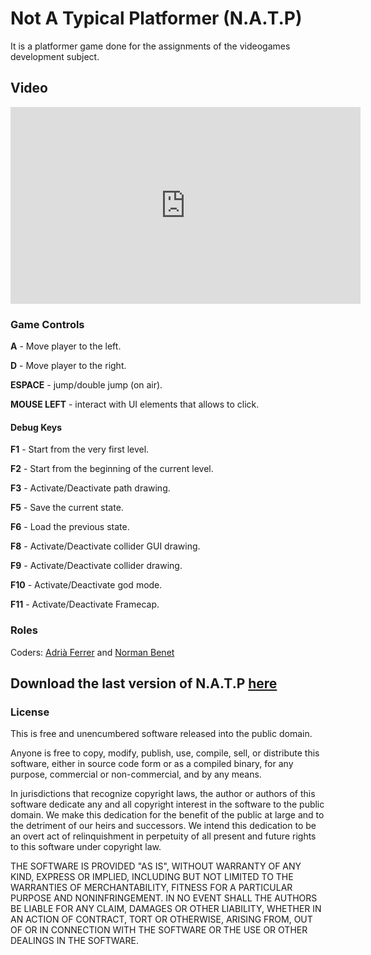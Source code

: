 ﻿# **Not A Typical Platformer** (N.A.T.P)
It is a platformer game done for the assignments of the videogames development subject. 

## Video

<iframe width="560" height="315" src="https://www.youtube.com/embed/DXanwbnL47Q" frameborder="0" allowfullscreen></iframe>

### Game Controls
**A** - Move player to the left.

**D** - Move player to the right.

**ESPACE** - jump/double jump (on air).

**MOUSE LEFT** - interact with UI elements that allows to click.

#### Debug Keys
**F1** - Start from the very first level.

**F2** - Start from the beginning of the current level.

**F3** - Activate/Deactivate path drawing.

**F5** - Save the current state.

**F6** - Load the previous state.

**F8** - Activate/Deactivate collider GUI drawing.

**F9** - Activate/Deactivate collider drawing.

**F10** - Activate/Deactivate god mode.

**F11** - Activate/Deactivate Framecap.


### Roles

Coders: [Adrià Ferrer](https://github.com/Adria-F) and [Norman Benet](https://github.com/Normanbg)


## Download the last version of N.A.T.P [here](https://github.com/Adria-F/Game-Development/releases/tag/2.0)


### License
This is free and unencumbered software released into the public domain.

Anyone is free to copy, modify, publish, use, compile, sell, or
distribute this software, either in source code form or as a compiled
binary, for any purpose, commercial or non-commercial, and by any
means.

In jurisdictions that recognize copyright laws, the author or authors
of this software dedicate any and all copyright interest in the
software to the public domain. We make this dedication for the benefit
of the public at large and to the detriment of our heirs and
successors. We intend this dedication to be an overt act of
relinquishment in perpetuity of all present and future rights to this
software under copyright law.

THE SOFTWARE IS PROVIDED "AS IS", WITHOUT WARRANTY OF ANY KIND,
EXPRESS OR IMPLIED, INCLUDING BUT NOT LIMITED TO THE WARRANTIES OF
MERCHANTABILITY, FITNESS FOR A PARTICULAR PURPOSE AND NONINFRINGEMENT.
IN NO EVENT SHALL THE AUTHORS BE LIABLE FOR ANY CLAIM, DAMAGES OR
OTHER LIABILITY, WHETHER IN AN ACTION OF CONTRACT, TORT OR OTHERWISE,
ARISING FROM, OUT OF OR IN CONNECTION WITH THE SOFTWARE OR THE USE OR
OTHER DEALINGS IN THE SOFTWARE.